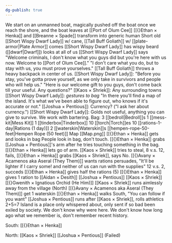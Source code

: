 ```yaml
---
dg-publish: true
---
```

We start on an unmanned boat, magically pushed off the boat once we reach the shore, and the boat leaves at [[Port of Olum Cee]]
[[{}Ethan × Henka]] and [[Breanne × Spade]] transform into generic human
Short old [[Short Wispy Dwarf Lady]] w/ cane, [[Tall Buff Goliath]] w/ [[plate-armor|Plate Armor]] comes
[[Short Wispy Dwarf Lady]] has wispy beard ([[dwarf|Dwarf]]) looks at all of us
[[Short Wispy Dwarf Lady]] says "Welcome criminals, I don't know what you guys did but you're here with us now. Welcome to [[Port of Olum Cee]]."
"I don't care what you do, but to stay with us, you must prove yourselves."
[[Tall Buff Goliath]] throws a heavy backpack in center of us.
[[Short Wispy Dwarf Lady]]: "Before you stay, you've gotta prove yourself, as we only take in survivors and people who will help us."
"Here is our welcome gift to you guys, don't come back till your useful. Any questions?"
[[Kaos × Shriek]]: Any surrounding towns
[[Short Wispy Dwarf Lady]]: *gestures to bag* "In there you'll find a map of the island. It's what we've been able to figure out, who knows if it's accurate or not."
[[Joshua × Pentious]]: Currency? ("I ask her about currency.")
[[Short Wispy Dwarf Lady]]: Golds not useful, anything you can give to survive. We work with bartering.
Bag:
	3 [[bedroll|Bedroll]]s
	1 [[mess-kit|Mess Kit]]
	1 [[tinderbox|Tinderbox]]
	10 [[torch|Torch]]es
	10 [[rations-1-day|Rations (1 day)]]
	2 [[waterskin|Waterskin]]s
	[[hempen-rope-50-feet|Hempen Rope (50 feet)]]
	Map [[Map.png]]
[[{}Ethan × Henka]] gets and looks in bag
People look in bag, don't touch.
[[{}Ethan × Henka]] grabs [[Joshua × Pentious]]'s arm after he tries touching something in the bag.
[[{}Ethan × Henka]] lets go of arm.
[[Kaos × Shriek]] tries to steal, 8 v.s. 12, fails, [[{}Ethan × Henka]] grabs [[Kaos × Shriek]], says No.
[[{}Avany × Acamenos aka Aseral (They Them)]] wants rations persuades, "It'll be lighter if I carry some! and neither of us can run with the supplies" 12 v.s. 2, succeds
[[{}Ethan × Henka]] gives half the rations (5)
[[{}Ethan × Henka]] gives 1 ration to [[Aidan × Desith]] [[Joshua × Pentious]] [[Kaos × Shriek]] [[{}Gwenith × Ignatious Orchid (He Him)]]
[[Kaos × Shriek]] runs aimlessly away from the village (North)
[[{}Avany × Acamenos aka Aseral (They Them)]] get 1 waterskin
[[{}Ethan × Henka]] walks South, "You can follow if you want"
[[Joshua × Pentious]] runs after [[Kaos × Shriek]], rolls athletics 2+5=7
Island is a place only whispered about, only sent if so bad been exiled by society. We don't know why were here.
We don't know how long ago what we remember is, don't remember recent history.

South:
[[{}Ethan × Henka]]

North:
[[Kaos × Shriek]]
[[Joshua × Pentious]] (Failed)